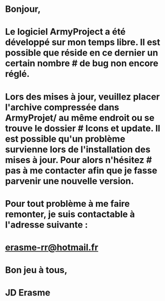 # Bonjour,
#
# Le logiciel ArmyProject a été développé sur mon temps libre. Il est possible que réside en ce dernier un certain nombre # de bug non encore réglé.
#
# Lors des mises à jour, veuillez placer l'archive compressée dans ArmyProjet/ au même endroit ou se trouve le dossier   # Icons et update. Il est possible qu'un problème survienne lors de l'installation des mises à jour. Pour alors n'hésitez # pas à me contacter afin que je fasse parvenir une nouvelle version.
#
# Pour tout problème à me faire remonter, je suis contactable à l'adresse suivante :
#
# erasme-rr@hotmail.fr
#
# Bon jeu à tous,
#
# JD Erasme
